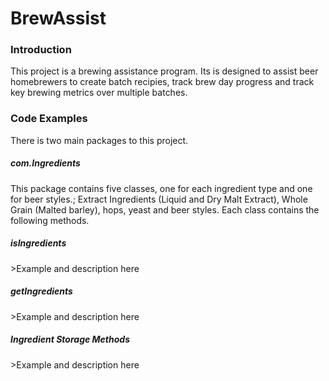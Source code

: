 # BrewAssist #
### Introduction ###

  This project is a brewing assistance program.  Its is designed to assist beer homebrewers to create batch recipies, track brew day progress and track key brewing metrics over multiple batches.
  
### Code Examples ###

There is two main packages to this project.

<h5> com.Ingredients </h5>
This package contains five classes, one for each ingredient type and one for beer styles.; Extract Ingredients (Liquid and Dry Malt Extract), Whole Grain (Malted barley), hops, yeast and beer styles.  Each class contains the following methods.

<h5><i> isIngredients </i></h5>
>Example and description here

<h5><i> getIngredients </i></h5>
>Example and description here

<h5><i> Ingredient Storage Methods </i></h5>
>Example and description here
